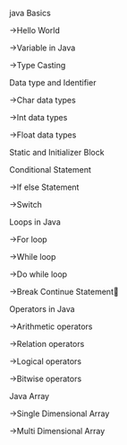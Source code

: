 
java Basics

->Hello World

->Variable in Java

->Type Casting

Data type and Identifier

->Char data types

->Int data types

->Float data types

Static and Initializer Block

Conditional Statement

->If else Statement

->Switch 

Loops in Java

->For loop

->While loop

->Do while loop

->Break Continue Statement

Operators in Java

->Arithmetic operators

->Relation operators

->Logical operators

->Bitwise operators

Java Array

->Single Dimensional Array

->Multi Dimensional Array
